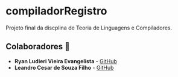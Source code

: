 # compiladorRegistro
Projeto final da discplina de Teoria de Linguagens e Compiladores.
## Colaboradores 🤝

- **Ryan Ludieri Vieira Evangelista** - [GitHub](https://github.com/RyanLudieri)
- **Leandro Cesar de Souza Filho** - [GitHub](https://github.com/LeandroCesarFilho)
